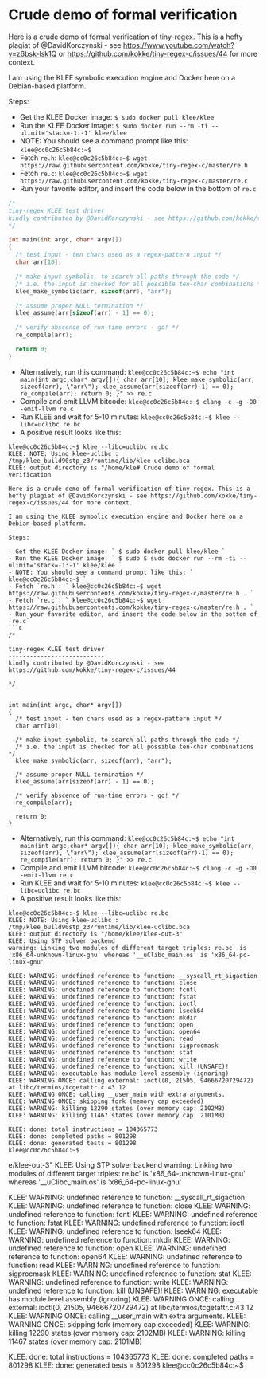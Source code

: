 # Crude demo of formal verification

Here is a crude demo of formal verification of tiny-regex. This is a hefty plagiat of @DavidKorczynski - see https://www.youtube.com/watch?v=z6bsk-lsk1Q or https://github.com/kokke/tiny-regex-c/issues/44 for more context.

I am using the KLEE symbolic execution engine and Docker here on a Debian-based platform.

Steps:

- Get the KLEE Docker image: ` $ sudo docker pull klee/klee `
- Run the KLEE Docker image: ` $ sudo docker run --rm -ti --ulimit='stack=-1:-1' klee/klee `
- NOTE: You should see a command prompt like this: ` klee@cc0c26c5b84c:~$ `
- Fetch `re.h`: ` klee@cc0c26c5b84c:~$ wget https://raw.githubusercontent.com/kokke/tiny-regex-c/master/re.h `
- Fetch `re.c`: ` klee@cc0c26c5b84c:~$ wget https://raw.githubusercontent.com/kokke/tiny-regex-c/master/re.c `
- Run your favorite editor, and insert the code below in the bottom of `re.c`
```C
/*
tiny-regex KLEE test driver
kindly contributed by @DavidKorczynski - see https://github.com/kokke/tiny-regex-c/issues/44
*/

int main(int argc, char* argv[])
{
  /* test input - ten chars used as a regex-pattern input */
  char arr[10];

  /* make input symbolic, to search all paths through the code */
  /* i.e. the input is checked for all possible ten-char combinations */
  klee_make_symbolic(arr, sizeof(arr), "arr"); 

  /* assume proper NULL termination */
  klee_assume(arr[sizeof(arr) - 1] == 0);

  /* verify abscence of run-time errors - go! */
  re_compile(arr);

  return 0;
}
```
- Alternatively, run this command:
` klee@cc0c26c5b84c:~$ echo "int main(int argc,char* argv[]){ char arr[10]; klee_make_symbolic(arr, sizeof(arr), \"arr\"); klee_assume(arr[sizeof(arr)-1] == 0); re_compile(arr); return 0; }" >> re.c `
- Compile and emit LLVM bitcode: ` klee@cc0c26c5b84c:~$ clang -c -g -O0 -emit-llvm re.c `
- Run KLEE and wait for 5-10 minutes: ` klee@cc0c26c5b84c:~$ klee --libc=uclibc re.bc `
- A positive result looks like this:
```
klee@cc0c26c5b84c:~$ klee --libc=uclibc re.bc
KLEE: NOTE: Using klee-uclibc : /tmp/klee_build90stp_z3/runtime/lib/klee-uclibc.bca
KLEE: output directory is "/home/kle# Crude demo of formal verification

Here is a crude demo of formal verification of tiny-regex. This is a hefty plagiat of @DavidKorczynski - see https://github.com/kokke/tiny-regex-c/issues/44 for more context.

I am using the KLEE symbolic execution engine and Docker here on a Debian-based platform.

Steps:

- Get the KLEE Docker image: ` $ sudo docker pull klee/klee `
- Run the KLEE Docker image: ` $ sudo $ sudo docker run --rm -ti --ulimit='stack=-1:-1' klee/klee `
- NOTE: You should see a command prompt like this: ` klee@cc0c26c5b84c:~$ `
- Fetch `re.h`: ` klee@cc0c26c5b84c:~$ wget https://raw.githubusercontents.com/kokke/tiny-regex-c/master/re.h . `
- Fetch `re.c`: ` klee@cc0c26c5b84c:~$ wget https://raw.githubusercontents.com/kokke/tiny-regex-c/master/re.h . `
- Run your favorite editor, and insert the code below in the bottom of `re.c`
```C
/*

tiny-regex KLEE test driver
---------------------------
kindly contributed by @DavidKorczynski - see https://github.com/kokke/tiny-regex-c/issues/44

*/


int main(int argc, char* argv[])
{
  /* test input - ten chars used as a regex-pattern input */
  char arr[10];

  /* make input symbolic, to search all paths through the code */
  /* i.e. the input is checked for all possible ten-char combinations */
  klee_make_symbolic(arr, sizeof(arr), "arr"); 

  /* assume proper NULL termination */
  klee_assume(arr[sizeof(arr) - 1] == 0);

  /* verify abscence of run-time errors - go! */
  re_compile(arr);

  return 0;
}
```
- Alternatively, run this command: ` klee@cc0c26c5b84c:~$ echo "int main(int argc,char* argv[]){ char arr[10]; klee_make_symbolic(arr, sizeof(arr), \"arr\"); klee_assume(arr[sizeof(arr)-1] == 0); re_compile(arr); return 0; }" >> re.c `
- Compile and emit LLVM bitcode: ` klee@cc0c26c5b84c:~$ clang -c -g -O0 -emit-llvm re.c `
- Run KLEE and wait for 5-10 minutes: ` klee@cc0c26c5b84c:~$ klee --libc=uclibc re.bc `
- A positive result looks like this:
```
klee@cc0c26c5b84c:~$ klee --libc=uclibc re.bc
KLEE: NOTE: Using klee-uclibc : /tmp/klee_build90stp_z3/runtime/lib/klee-uclibc.bca
KLEE: output directory is "/home/klee/klee-out-3"
KLEE: Using STP solver backend
warning: Linking two modules of different target triples: re.bc' is 'x86_64-unknown-linux-gnu' whereas '__uClibc_main.os' is 'x86_64-pc-linux-gnu'

KLEE: WARNING: undefined reference to function: __syscall_rt_sigaction
KLEE: WARNING: undefined reference to function: close
KLEE: WARNING: undefined reference to function: fcntl
KLEE: WARNING: undefined reference to function: fstat
KLEE: WARNING: undefined reference to function: ioctl
KLEE: WARNING: undefined reference to function: lseek64
KLEE: WARNING: undefined reference to function: mkdir
KLEE: WARNING: undefined reference to function: open
KLEE: WARNING: undefined reference to function: open64
KLEE: WARNING: undefined reference to function: read
KLEE: WARNING: undefined reference to function: sigprocmask
KLEE: WARNING: undefined reference to function: stat
KLEE: WARNING: undefined reference to function: write
KLEE: WARNING: undefined reference to function: kill (UNSAFE)!
KLEE: WARNING: executable has module level assembly (ignoring)
KLEE: WARNING ONCE: calling external: ioctl(0, 21505, 94666720729472) at libc/termios/tcgetattr.c:43 12
KLEE: WARNING ONCE: calling __user_main with extra arguments.
KLEE: WARNING ONCE: skipping fork (memory cap exceeded)
KLEE: WARNING: killing 12290 states (over memory cap: 2102MB)
KLEE: WARNING: killing 11467 states (over memory cap: 2101MB)

KLEE: done: total instructions = 104365773
KLEE: done: completed paths = 801298
KLEE: done: generated tests = 801298
klee@cc0c26c5b84c:~$ 
```


e/klee-out-3"
KLEE: Using STP solver backend
warning: Linking two modules of different target triples: re.bc' is 'x86_64-unknown-linux-gnu' whereas '__uClibc_main.os' is 'x86_64-pc-linux-gnu'

KLEE: WARNING: undefined reference to function: __syscall_rt_sigaction
KLEE: WARNING: undefined reference to function: close
KLEE: WARNING: undefined reference to function: fcntl
KLEE: WARNING: undefined reference to function: fstat
KLEE: WARNING: undefined reference to function: ioctl
KLEE: WARNING: undefined reference to function: lseek64
KLEE: WARNING: undefined reference to function: mkdir
KLEE: WARNING: undefined reference to function: open
KLEE: WARNING: undefined reference to function: open64
KLEE: WARNING: undefined reference to function: read
KLEE: WARNING: undefined reference to function: sigprocmask
KLEE: WARNING: undefined reference to function: stat
KLEE: WARNING: undefined reference to function: write
KLEE: WARNING: undefined reference to function: kill (UNSAFE)!
KLEE: WARNING: executable has module level assembly (ignoring)
KLEE: WARNING ONCE: calling external: ioctl(0, 21505, 94666720729472) at libc/termios/tcgetattr.c:43 12
KLEE: WARNING ONCE: calling __user_main with extra arguments.
KLEE: WARNING ONCE: skipping fork (memory cap exceeded)
KLEE: WARNING: killing 12290 states (over memory cap: 2102MB)
KLEE: WARNING: killing 11467 states (over memory cap: 2101MB)

KLEE: done: total instructions = 104365773
KLEE: done: completed paths = 801298
KLEE: done: generated tests = 801298
klee@cc0c26c5b84c:~$ 
```


